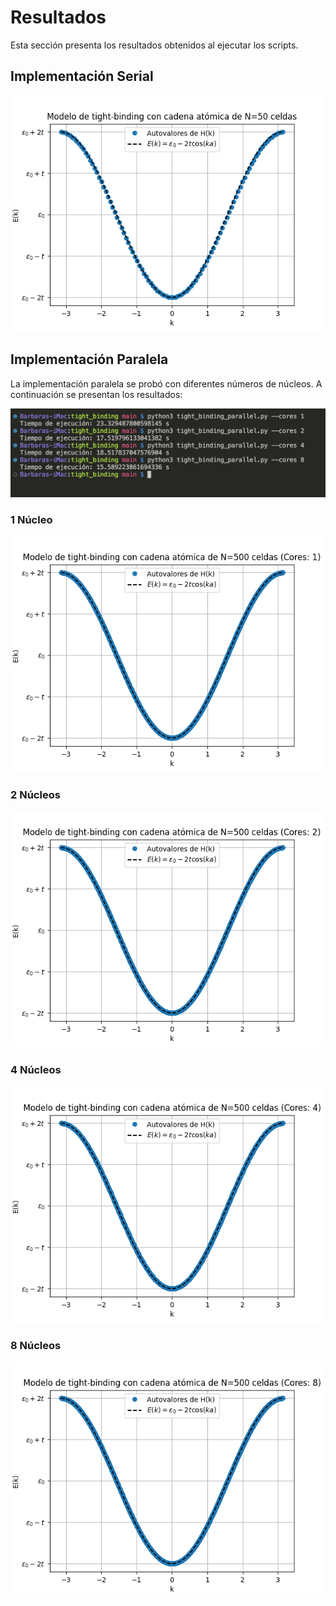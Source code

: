 # Resultados

Esta sección presenta los resultados obtenidos al ejecutar los scripts.

## Implementación Serial

![Tight Binding](images/tight_binding.png)

## Implementación Paralela

La implementación paralela se probó con diferentes números de núcleos. A continuación se presentan los resultados:

![Tight Binding Resultados](images/resultados.png)

### 1 Núcleo

![Tight Binding 1 Núcleo](images/tight_binding_cores_1.png)

### 2 Núcleos

![Tight Binding 2 Núcleos](images/tight_binding_cores_2.png)

### 4 Núcleos

![Tight Binding 4 Núcleos](images/tight_binding_cores_4.png)

### 8 Núcleos

![Tight Binding 8 Núcleos](images/tight_binding_cores_8.png)

